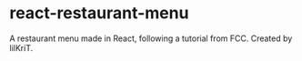 # react-restaurant-menu

A restaurant menu made in React, following a tutorial from FCC.
Created by lilKriT.
